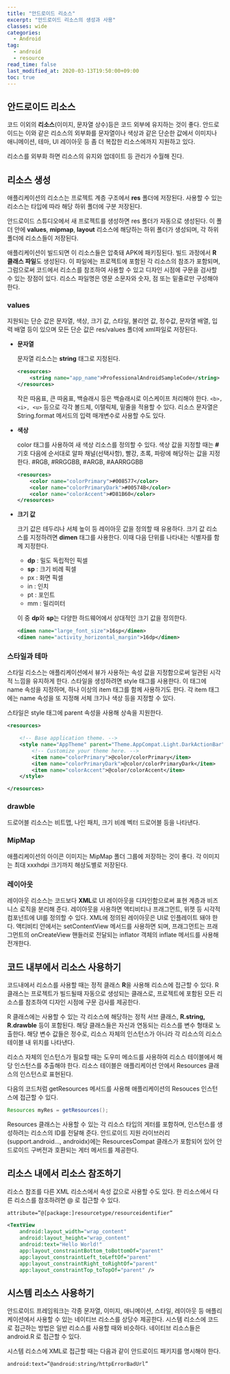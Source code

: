 ```yaml
---
title: "안드로이드 리소스"
excerpt: "안드로이드 리소스의 생성과 사용"
classes: wide
categories: 
  - Android
tag:
  - android
  - resource
read_time: false
last_modified_at: 2020-03-13T19:50:00+09:00
toc: true
---
```


## 안드로이드 리소스

코드 이외의 **리소스**(이미지, 문자열 상수)등은 코드 외부에 유지하는 것이 좋다. 안드로이드는 이와 같은 리소스의 외부화를 문자열이나 색상과 같은 단순한 값에서 이미지나 애니메이션, 테마, UI 레이아웃 등 좀 더 복잡한 리소스에까지 지원하고 있다.

리소스를 외부화 하면 리소스의 유지와 업데이트 등 관리가 수월해 진다.



## 리소스 생성

애플리케이션의 리소스는 프로젝트 계층 구조에서 **res** 폴더에 저장된다. 사용할 수 있는 리소스는 타입에 따라 해당 하위 폴더에 구분 저장된다.

안드로이드 스튜디오에서 새 프로젝트를 생성하면 res 폴더가 자동으로 생성된다. 이 폴더 안에 **values**, **mipmap**, **layout** 리소스에 해당하는 하위 폴더가 생성되며, 각 하위 폴더에 리소스들이 저장된다.

애플리케이션이 빌드되면 이 리소스들은 압축돼 APK에 패키징된다. 빌드 과정에서 **R 클래스 파일**도 생성된다. 이 파일에는 프로젝트에 포함된 각 리소스의 참조가 포함되며, 그럼으로써 코드에서 리소스를 참조하여 사용할 수 있고 디자인 시점에 구문을 검사할 수 있는 장점이 있다. 리소스 파일명은 영문 소문자와 숫자, 점 또는 밑줄로만 구성해야 한다.

### values

지원되는 단순 값은 문자열, 색상, 크기 값, 스타일, 불리언 값, 정수값, 문자열 배열, 입력 배열 등이 있으며 모든 단순 값은 res/values 폴더에 xml파일로 저장된다.

- **문자열**

  문자열 리소스는 **string** 태그로 지정된다.

  ```xml
  <resources>
      <string name="app_name">ProfessionalAndroidSampleCode</string>
  </resources>
  ```

   작은 따옴표, 큰 따옴표, 백슬래시 등은 백슬래시로 이스케이프 처리해야 한다.
   `<b>, <i>, <u>` 등으로 각각 볼드체, 이탤릭체, 밑줄을 적용할 수 있다.
   리소스 문자열은 String.format 메서드의 입력 매개변수로 사용할 수도 있다.

- **색상**

  color 태그를 사용하여 새 색상 리소스를 정의할 수 있다. 색상 값을 지정할 때는 **#** 기호 다음에 순서대로 알파 채널(선택사항), 빨강, 초록, 파랑에 해당하는 값을 지정한다.
   \#RGB, #RRGGBB, #ARGB, #AARRGGBB

  ```xml
  <resources>
      <color name="colorPrimary">#008577</color>
      <color name="colorPrimaryDark">#00574B</color>
      <color name="colorAccent">#D81B60</color>
  </resources>
  ```

- **크기 값**

  크기 값은 테두리나 서체 높이 등 레이아웃 값을 정의할 때 유용하다. 크기 값 리소스를 지정하려면 **dimen** 태그를 사용한다. 이때 다음 단위를 나타내는 식별자를 함께 지정한다.

  - **dp** : 밀도 독립적인 픽셀
  - **sp** : 크기 비례 픽셀
  - px : 화면 픽셀
  - in : 인치
  - pt : 포인트
  - mm : 밀리미터

  이 중 **dp**와 **sp**는 다양한 하드웨어에서 상대적인 크기 값을 정의한다.

  ```xml
  <dimen name="large_font_size">16sp</dimen>
  <dimen name="activity_horizontal_margin">16dp</dimen>
  ```

### 스타일과 테마

스타일 리소스는 애플리케이션에서 뷰가 사용하는 속성 값을 지정함으로써 일관된 시각적 느낌을 유지하게 한다. 스타일을 생성하려면 style 태그를 사용한다. 이 태그에 name 속성을 지정하며, 하나 이상의 item 태그를 함께 사용하기도 한다. 각 item 태그에는 name 속성을 또 지정해 서체 크기나 색상 등을 지정할 수 있다. 

스타일은 style 태그에 parent 속성을 사용해 상속을 지원한다.

```xml
<resources>

    <!-- Base application theme. -->
    <style name="AppTheme" parent="Theme.AppCompat.Light.DarkActionBar">
        <!-- Customize your theme here. -->
        <item name="colorPrimary">@color/colorPrimary</item>
        <item name="colorPrimaryDark">@color/colorPrimaryDark</item>
        <item name="colorAccent">@color/colorAccent</item>
    </style>

</resources>
```

### drawble

드로어블 리소스는 비트맵, 나인 패치, 크기 비례 벡터 드로어블 등을 나타낸다.

### MipMap

애플리케이션의 아이콘 이미지는 MipMap 폴더 그룹에 저장하는 것이 좋다. 각 이미지는 최대 xxxhdpi 크기까지 해상도별로 저장된다. 

### 레이아웃

레이아웃 리소스는 코드보다 **XML**로 UI 레이아웃을 디자인함으로써 표현 계층과 비즈니스 로직을 분리해 준다. 레이아웃을 사용하면 액티비티나 프래그먼트, 위젯 등 시각적 컴포넌트에 UI를 정의할 수 있다. XML에 정의된 레이아웃은 UI로 인플레이트 돼야 한다. 액티비티 안에서는 setContentView 메서드를 사용하면 되며, 프래그먼트는 프래그먼트의 onCreateView 핸들러로 전달되는 inflator 객체의 inflate 메서드를 사용해 전개한다.



## 코드 내부에서 리소스 사용하기

코드내에서 리소스를 사용할 때는 정적 클래스 **R**을 사용해 리소스에 접근할 수 있다. R클래스는 프로젝트가 빌드될때 자동으로 생성되는 클래스로, 프로젝트에 포함된 모든 리소스를 참조하여 디자인 시점에 구문 검사를 제공한다.

R 클래스에는 사용할 수 있는 각 리소스에 해당하는 정적 서브 클래스, **R.string, R.drawble** 등이 포함된다. 해당 클래스들은 자신과 연동되는 리소스를 변수 형태로 노출한다. 해당 변수 값들은 정수로, 리소스 자체의 인스턴스가 아니라 각 리소스의 리소스 테이블 내 위치를 나타낸다.

리소스 자체의 인스턴스가 필요할 때는 도우미 메소드를 사용하여 리소스 테이블에서 해당 인스턴스를 추출해야 한다. 리소스 테이블은 애플리케이션 안에서 Resources 클래스의 인스턴스로 표현된다.

다음의 코드처럼 getResources 메서드를 사용해 애플리케이션의 Resouces 인스턴스에 접근할 수 있다.

```java
Resources myRes = getResources();
```

Resources 클래스는 사용할 수 있는 각 리소스 타입의 게터를 포함하며, 인스턴스를 생성하려는 리소스의 ID를 전달해 준다. 안드로이드 지원 라이브러리(support.android…, androidx)에는 ResourcesCompat 클래스가 포함되어 있어 안드로이드 구버전과 호환되는 게터 메서드를 제공한다.



## 리소스 내에서 리소스 참조하기

리소스 참조를 다른 XML 리소스에서 속성 값으로 사용할 수도 있다. 한 리소스에서 다른 리소스를 참조하려면 @ 로 접근할 수 있다.

```xml
attribute=”@[package:]resourcetype/resourceidentifier” 
```

```xml
<TextView
    android:layout_width="wrap_content"
    android:layout_height="wrap_content"
    android:text="Hello World!"
    app:layout_constraintBottom_toBottomOf="parent"
    app:layout_constraintLeft_toLeftOf="parent"
    app:layout_constraintRight_toRightOf="parent"
    app:layout_constraintTop_toTopOf="parent" />
```



## 시스템 리소스 사용하기

안드로이드 프레임워크는 각종 문자열, 이미지, 애니메이션, 스타일, 레이아웃 등 애플리케이션에서 사용할 수 있는 네이티브 리소스를 상당수 제공한다. 시스템 리소스에 코드로 접근하는 방법은 일반 리소스를 사용할 때와 비슷하다. 네이티브 리소스들은 android.R 로 접근할 수 있다.

시스템 리소스에 XML로 접근할 때는 다음과 같이 안드로이드 패키지를 명시해야 한다.

```xml
android:text=”@android:string/httpErrorBadUrl”
```

